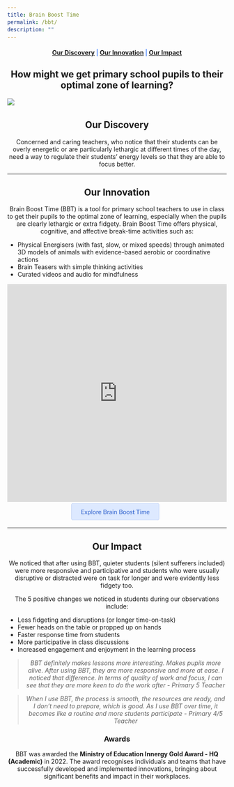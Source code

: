 ```yaml
---
title: Brain Boost Time
permalink: /bbt/
description: ""
---
```

<center><h4 style="color:#578ffe;"><a href="#discovery">Our Discovery</a>  |  <a href="#innovation">Our Innovation</a>  |  <a href="#impact">Our Impact</a></h4></center>

<center><h2>How might we get primary school pupils to their optimal zone of learning?</h2></center>

<img src="https://file.for.edu.sg/bbtimage.gif">

<center><h2 id="discovery">Our Discovery</h2></center>
<center>Concerned and caring teachers, who notice that their students can be overly energetic or are particularly lethargic at different times of the day, need a way to regulate their students’ energy levels so that they are able to focus better.</center>

-----------------

<center><h2 id="innovation">Our Innovation</h2></center>
<center>Brain Boost Time (BBT) is a tool for primary school teachers to use in class to get their pupils to the optimal zone of learning, especially when the pupils are clearly lethargic or extra fidgety. Brain Boost Time offers physical, cognitive, and affective break-time activities such as: </center>
<ul>
<li>Physical Energisers (with fast, slow, or mixed speeds) through animated 3D models of animals with evidence-based aerobic or coordinative actions</li>
<li>Brain Teasers with simple thinking activities</li>
<li>Curated videos and audio for mindfulness</li>
</ul>

<iframe src="https://docs.google.com/presentation/d/e/2PACX-1vRLmDU5S1uvdTG5XtlzPylE2dRBujvYepBkvNWNrYE2HFh0aKjrszQn2pjBQJU1gsL3fPeUh77anYyk/embed?start=false&loop=false&delayms=60000" frameborder="0" width="100%" height="500" allowfullscreen="true"></iframe>

<center><a href="https://sites.google.com/moe.edu.sg/brainboost"><img src="/images/Buttons/BBTButton.png" style="width:40%; display: inline; margin-right:0.5rem"></a></center>

------------------

<center><h2 id="impact">Our Impact</h2></center>

<center>We noticed that after using BBT, quieter students (silent sufferers included) were more responsive and participative and students who were usually disruptive or distracted were on task for longer and were evidently less fidgety too.

The 5 positive changes we noticed in students during our observations include:</center>
<ul>
	<li>Less fidgeting and disruptions (or longer time-on-task)</li>
	<li>Fewer heads on the table or propped up on hands</li>
	<li>Faster response time from students</li>
	<li>More participative in class discussions</li>
	<li>Increased engagement and enjoyment in the learning process</li>
</ul>

<center><blockquote><i>BBT definitely makes lessons more interesting. Makes pupils more alive. After using BBT, they are more responsive and more at ease. I noticed that difference. In terms of quality of work and focus, I can see that they are more keen to do the work after - Primary 5 Teacher</i></blockquote></center>

<center><blockquote><i>When I use BBT, the process is smooth, the resources are ready, and I don’t need to prepare, which is good. As I use BBT over time, it becomes like a routine and more students participate - Primary 4/5 Teacher</i></blockquote></center>

<center><h3>Awards</h3></center>
<center>BBT was awarded the <b>Ministry of Education Innergy Gold Award - HQ (Academic)</b> in 2022. The award recognises individuals and teams that have successfully developed and implemented innovations, bringing about significant benefits and impact in their workplaces.</center>